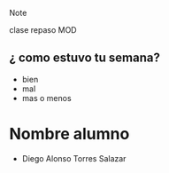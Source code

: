 > [!NOTE]
> clase repaso MOD

## ¿ como estuvo tu semana?
- bien 
- mal
- mas o menos

# Nombre alumno
- Diego Alonso Torres Salazar 
